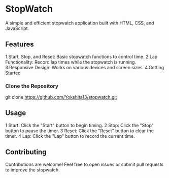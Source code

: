 # StopWatch
A simple and efficient stopwatch application built with HTML, CSS, and JavaScript.

## Features
1.Start, Stop, and Reset: Basic stopwatch functions to control time.
2.Lap Functionality: Record lap times while the stopwatch is running.
3.Responsive Design: Works on various devices and screen sizes.
4.Getting Started

### Clone the Repository
git clone https://github.com/Yokshita13/stopwatch.git

## Usage
1 Start: Click the "Start" button to begin timing.
2 Stop: Click the "Stop" button to pause the timer.
3 Reset: Click the "Reset" button to clear the timer.
4 Lap: Click the "Lap" button to record the current time.

## Contributing
Contributions are welcome! Feel free to open issues or submit pull requests to improve the stopwatch.

